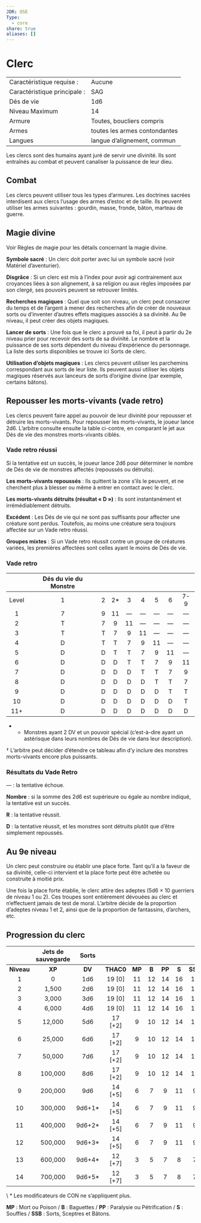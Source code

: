 ```yaml
---
JDR: OSE
Type:
  - core
share: true
aliases: []
---
```


# Clerc

|                 |                        |
| --------------- | ---------------------- |
| Caractéristique requise :     | Aucune                   |
| Caractéristique principale :  | SAG                    |
| Dés de vie        | 1d6                    |
| Niveau Maximum   | 14                     |
| Armure          | Toutes, boucliers compris |
| Armes         | toutes les armes contondantes      |
| Langues       | langue d’alignement, commun      |


Les clercs sont des humains ayant juré de servir une divinité. Ils sont entraînés au combat et peuvent canaliser la puissance de leur dieu.

## Combat
Les clercs peuvent utiliser tous les types d’armures. Les doctrines sacrées interdisent aux clercs l’usage des armes d’estoc et de taille. Ils peuvent utiliser les armes suivantes : gourdin, masse, fronde, bâton, marteau de guerre.

## Magie divine
Voir Règles de magie pour les détails concernant la magie divine.

**Symbole sacré** : Un clerc doit porter avec lui un symbole sacré (voir Matériel d’aventurier).

**Disgrâce** : Si un clerc est mis à l’index pour avoir agi contrairement aux croyances liées à son alignement, à sa religion ou aux règles imposées par son clergé, ses pouvoirs peuvent se retrouver limités.

**Recherches magiques** : Quel que soit son niveau, un clerc peut consacrer du temps et de l’argent à mener des recherches afin de créer de nouveaux sorts ou d’inventer d’autres effets magiques associés à sa divinité. Au 9e niveau, il peut créer des objets magiques.

**Lancer de sorts** : Une fois que le clerc a prouvé sa foi, il peut à partir du 2e niveau prier pour recevoir des sorts de sa divinité. Le nombre et la puissance de ses sorts dépendent du niveau d’expérience du personnage. La liste des sorts disponibles se trouve ici Sorts de clerc.

**Utilisation d’objets magiques** : Les clercs peuvent utiliser les parchemins correspondant aux sorts de leur liste. Ils peuvent aussi utiliser les objets magiques réservés aux lanceurs de sorts d’origine divine (par exemple, certains bâtons).

## Repousser les morts-vivants (vade retro)
Les clercs peuvent faire appel au pouvoir de leur divinité pour repousser et détruire les morts-vivants. Pour repousser les morts-vivants, le joueur lance 2d6. L’arbitre consulte ensuite la table ci-contre, en comparant le jet aux Dés de vie des monstres morts-vivants ciblés.

### Vade retro réussi
Si la tentative est un succès, le joueur lance 2d6 pour déterminer le nombre de Dés de vie de monstres affectés (repoussés ou détruits).

**Les morts-vivants repoussés** : Ils quittent la zone s’ils le peuvent, et ne cherchent plus à blesser ou même à entrer en contact avec le clerc.

**Les morts-vivants détruits (résultat « D »)** : Ils sont instantanément et irrémédiablement détruits.

**Excédent** : Les Dés de vie qui ne sont pas suffisants pour affecter une créature sont perdus. Toutefois, au moins une créature sera toujours affectée sur un Vade retro réussi.

**Groupes mixtes** : Si un Vade retro réussit contre un groupe de créatures variées, les premières affectées sont celles ayant le moins de Dés de vie.

### Vade retro 

|       | Dés du vie du Monstre |      |      |      |      |      |      |      |
| :---: | :-----------------------: | :--: | :--: | :--: | :--: | :--: | :--: | :--: |
| Level |             1             |  2   |  2*  |  3   |  4   |  5   |  6   | 7-9  |
|   1   |             7             |  9   |  11  |  —   |  —   |  —   |  —   |  —   |
|   2   |             T             |  7   |  9   |  11  |  —   |  —   |  —   |  —   |
|   3   |             T             |  T   |  7   |  9   |  11  |  —   |  —   |  —   |
|   4   |             D             |  T   |  T   |  7   |  9   |  11  |  —   |  —   |
|   5   |             D             |  D   |  T   |  T   |  7   |  9   |  11  |  —   |
|   6   |             D             |  D   |  D   |  T   |  T   |  7   |  9   |  11  |
|   7   |             D             |  D   |  D   |  D   |  T   |  T   |  7   |  9   |
|   8   |             D             |  D   |  D   |  D   |  D   |  T   |  T   |  7   |
|   9   |             D             |  D   |  D   |  D   |  D   |  D   |  T   |  T   |
|  10   |             D             |  D   |  D   |  D   |  D   |  D   |  D   |  T   |
|  11+  |             D             |  D   |  D   |  D   |  D   |  D   |  D   |  D   |

* * Monstres ayant 2 DV et un pouvoir spécial (c’est-à-dire ayant un astérisque dans leurs nombres de Dés de vie dans leur description).

† L’arbitre peut décider d’étendre ce tableau afin d’y inclure des monstres morts-vivants encore plus puissants.

### Résultats du Vade Retro
— : la tentative échoue.

**Nombre** : si la somme des 2d6 est supérieure ou égale au nombre indiqué, la tentative est un succès.

**R** : la tentative réussit.

**D** : la tentative réussit, et les monstres sont détruits plutôt que d’être simplement repoussés.

## Au 9e niveau
Un clerc peut construire ou établir une place forte. Tant qu’il a la faveur de sa divinité, celle-ci intervient et la place forte peut être achetée ou construite à moitié prix.

Une fois la place forte établie, le clerc attire des adeptes (5d6 × 10 guerriers de niveau 1 ou 2). Ces troupes sont entièrement dévouées au clerc et n’effectuent jamais de test de moral. L’arbitre décide de la proportion d’adeptes niveau 1 et 2, ainsi que de la proportion de fantassins, d’archers, etc.

## Progression du clerc

|       | Jets de sauvegarde | Sorts |         |      |      |      |      |      |      |      |      |      |      |
| :---: | :-----------: | :----: | :-----: | :--: | :--: | :--: | :--: | :--: | :--: | :--: | :--: | :--: | :--: |
| **Niveau** |      **XP**       |   **DV**   |  **THAC0**  |  **MP**   |  **B**   |  **PP**   |  **S**   |  **SSB**   |  **1**   |  **2**   |  **3**   |  **4**   |  **5**   |
|   1   |       0       |  1d6   | 19 [0]  |  11  |  12  |  14  |  16  |  15  |  —   |  —   |  —   |  —   |  —   |
|   2   |     1,500     |  2d6   | 19 [0]  |  11  |  12  |  14  |  16  |  15  |  1   |  —   |  —   |  —   |  —   |
|   3   |     3,000     |  3d6   | 19 [0]  |  11  |  12  |  14  |  16  |  15  |  2   |  —   |  —   |  —   |  —   |
|   4   |     6,000     |  4d6   | 19 [0]  |  11  |  12  |  14  |  16  |  15  |  2   |  1   |  —   |  —   |  —   |
|   5   |    12,000     |  5d6   | 17 [+2] |  9   |  10  |  12  |  14  |  12  |  2   |  2   |  —   |  —   |  —   |
|   6   |    25,000     |  6d6   | 17 [+2] |  9   |  10  |  12  |  14  |  12  |  2   |  2   |  1   |  1   |  —   |
|   7   |    50,000     |  7d6   | 17 [+2] |  9   |  10  |  12  |  14  |  12  |  2   |  2   |  2   |  1   |  1   |
|   8   |    100,000    |  8d6   | 17 [+2] |  9   |  10  |  12  |  14  |  12  |  3   |  3   |  2   |  2   |  1   |
|   9   |    200,000    |  9d6   | 14 [+5] |  6   |  7   |  9   |  11  |  9   |  3   |  3   |  3   |  2   |  2   |
|  10   |    300,000    | 9d6+1* | 14 [+5] |  6   |  7   |  9   |  11  |  9   |  4   |  4   |  3   |  3   |  2   |
|  11   |    400,000    | 9d6+2* | 14 [+5] |  6   |  7   |  9   |  11  |  9   |  4   |  4   |  4   |  3   |  3   |
|  12   |    500,000    | 9d6+3* | 14 [+5] |  6   |  7   |  9   |  11  |  9   |  5   |  5   |  4   |  4   |  3   |
|  13   |    600,000    | 9d6+4* | 12 [+7] |  3   |  5   |  7   |  8   |  7   |  5   |  5   |  5   |  4   |  4   |
|  14   |    700,000    | 9d6+5* | 12 [+7] |  3   |  5   |  7   |  8   |  7   |  6   |  5   |  5   |  5   |  4   |

\ * Les modificateurs de CON ne s’appliquent plus.

**MP** : Mort ou Poison / **B** : Baguettes / **PP** : Paralysie ou Pétrification / **S** : Souffles / **SSB** : Sorts, Sceptres et Bâtons.
